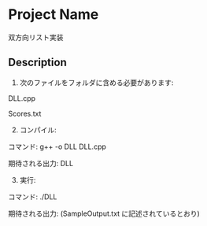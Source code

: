 # Project Name
双方向リスト実装
## Description
1. 次のファイルをフォルダに含める必要があります:

DLL.cpp

Scores.txt

2. コンパイル:

コマンド: g++ -o DLL DLL.cpp

期待される出力: DLL

3. 実行:

コマンド: ./DLL

期待される出力: (SampleOutput.txt に記述されているとおり)

